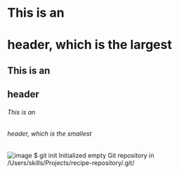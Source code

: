 # This is an <h1> header, which is the largest
## This is an <h2> header
###### This is an <h6> header, which is the smallest
![image](https://user-images.githubusercontent.com/123128986/213594600-b247d04c-d9fe-4c22-b865-603bec3610e7.png)
$ git init
Initialized empty Git repository in /Users/skills/Projects/recipe-repository/.git/
